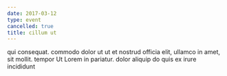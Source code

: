 ```yaml
---
date: 2017-03-12
type: event
cancelled: true
title: cillum ut
---
```

qui consequat. commodo dolor ut ut et nostrud officia elit, ullamco in amet, sit mollit. tempor Ut Lorem in pariatur. dolor aliquip do quis ex irure incididunt